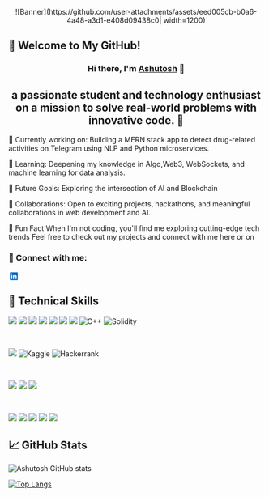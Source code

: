 <p align="center">
  ![Banner](https://github.com/user-attachments/assets/eed005cb-b0a6-4a48-a3d1-e408d09438c0| width=1200)
</p>

## 👋 Welcome to My GitHub!
<h3 align="center">
Hi there, I'm <a href="https://www.yushi.dev/" target="_blank" rel="noreferrer">Ashutosh</a> 👋
</h3>

<h2 align="center">
a passionate student and technology enthusiast on a mission to solve real-world problems with innovative code. 🚀
</h2> 

<p>🔭 Currently working on: Building a MERN stack app to detect drug-related activities on Telegram using NLP and Python microservices.</p>
<p>🌱 Learning: Deepening my knowledge in Algo,Web3, WebSockets, and machine learning for data analysis.</p>
<p>🚀 Future Goals: Exploring the intersection of AI and Blockchain </p>
<p>🤝 Collaborations: Open to exciting projects, hackathons, and meaningful collaborations in web development and AI.</p>


🌟 Fun Fact
When I'm not coding, you'll find me exploring cutting-edge tech trends 
Feel free to check out my projects and connect with me here or on

### 🤝 Connect with me:

<a href="https://www.linkedin.com/in/ashutosh-raj-9734b1292/"><img align="left" src="https://github.com/Ashu-Viron/Ashu-Viron/blob/main/images/linkedin.svg" alt="Ahutosh Raj | LinkedIn" width="21px"/></a>
</br>

## 💼 Technical Skills

![](https://img.shields.io/badge/Code-React-informational?style=flat&logo=react&color=61DAFB)
![](https://img.shields.io/badge/Code-Redux-informational?style=flat&logo=Redux&color=764ABC)
![](https://img.shields.io/badge/Code-JavaScript-informational?style=flat&logo=JavaScript&color=F7DF1E)
![](https://img.shields.io/badge/Code-HTML5-informational?style=flat&logo=HTML5&color=E34F26)
![](https://img.shields.io/badge/Code-PostgreSQL-informational?style=flat&logo=PostgreSQL&color=336791)
![](https://img.shields.io/badge/Code-SQLite-informational?style=flat&logo=SQLite&color=003B57)
![](https://img.shields.io/badge/Code-MONGODB-informational?style=flat&logo=mongodb&logoColor=white)
![C++](https://img.shields.io/badge/Code-c++-%2300599C.svg?style=for-the-badge&logo=c%2B%2B&logoColor=white)
![Solidity](https://img.shields.io/badge/Code-Solidity-%23363636.svg?style=for-the-badge&logo=solidity&logoColor=white)


</br>

![](https://img.shields.io/badge/Forums-Codeforces-445f9d?style=for-the-badge&logo=Codeforces&logoColor=white)
![Kaggle](https://img.shields.io/badge/Forums-Kaggle-035a7d?style=for-the-badge&logo=kaggle&logoColor=white)
![Hackerrank](https://img.shields.io/badge/Forums-Hackerrank-2EC866?style=for-the-badge&logo=HackerRank&logoColor=white)

</br>

![](https://img.shields.io/badge/Style-Bootstrap-informational?style=flat&logo=Bootstrap&color=7952B3)
![](https://img.shields.io/badge/Style-CSS3-informational?style=flat&logo=CSS3&color=1572B6)
![](https://img.shields.io/badge/Style-tailwindcss-%2338B2AC.svg?style=flat&logo=tailwind-css&logoColor=white)

</br>

![](https://img.shields.io/badge/Tools-Figma-informational?style=flat&logo=Figma&color=F24E1E)
![](https://img.shields.io/badge/Tools-NPM-informational?style=flat&logo=NPM&color=CB3837)
![](https://img.shields.io/badge/Tools-Netlify-informational?style=flat&logo=netlify&color=00C7B7)
![](https://img.shields.io/badge/Tools-Git-informational?style=flat&logo=Git&color=F05032)
![](https://img.shields.io/badge/Tools-GitHub-informational?style=flat&logo=GitHub&color=181717)


## 📈 GitHub Stats 

![Ashutosh GitHub stats](https://github-readme-stats.vercel.app/api?username=Ashu-Viron&show_icons=true&theme=transparent&rank_icon=github)

[![Top Langs](https://github-readme-stats.vercel.app/api/top-langs/?username=Ashu-Viron&layout=compact)](https://github.com/Ashu-Viron)
